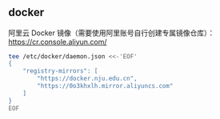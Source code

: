 #

## docker
阿里云 Docker 镜像（需要使用阿里账号自行创建专属镜像仓库）：https://cr.console.aliyun.com/
```bash
tee /etc/docker/daemon.json <<-'EOF'
{
	"registry-mirrors": [
		"https://docker.nju.edu.cn",
		"https://0o3khxlh.mirror.aliyuncs.com"
	]
}
EOF
```
